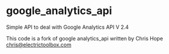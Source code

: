 google_analytics_api
====================

Simple API to deal with Google Analytics API V 2.4

This code is a fork of google analytics_api written by Chris Hope <chris@electrictoolbox.com>
